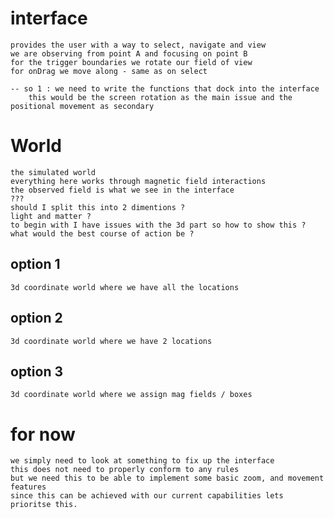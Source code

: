 # interface
    provides the user with a way to select, navigate and view
    we are observing from point A and focusing on point B
    for the trigger boundaries we rotate our field of view
    for onDrag we move along - same as on select

    -- so 1 : we need to write the functions that dock into the interface 
        this would be the screen rotation as the main issue and the positional movement as secondary

# World
    the simulated world
    everything here works through magnetic field interactions
    the observed field is what we see in the interface
    ???
    should I split this into 2 dimentions ? 
    light and matter ?
    to begin with I have issues with the 3d part so how to show this ?
    what would the best course of action be ?
## option 1
    3d coordinate world where we have all the locations
## option 2
    3d coordinate world where we have 2 locations
## option 3
    3d coordinate world where we assign mag fields / boxes


# for now
    we simply need to look at something to fix up the interface 
    this does not need to properly conform to any rules
    but we need this to be able to implement some basic zoom, and movement features
    since this can be achieved with our current capabilities lets prioritse this.